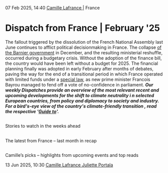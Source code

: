07 Feb 2025, 14:40
[Camille Lafrance ](https://www.cleanenergywire.org/about-us-clew-team)
| 
France
# Dispatch from France | February '25
The fallout triggered by the dissolution of the French National Assembly last June continues to afflict political decisionmaking in France. The collapse [of the Barnier government](https://www.capital.fr/economie-politique/decouvrez-combien-de-milliards-a-coute-la-censure-du-gouvernement-barnier-a-la-france-1508167) in December, and the resulting ministerial reshuffle, occurred during a budgetary crisis. Without the adoption of the finance bill, the country would have been left without a budget for 2025. The financial planning finally was adopted in early February after months of debates, paving the way for the end of a transitional period in which France operated with limited funds under a [special law](https://www.budget.gouv.fr/reperes/loi_de_finances/articles/budget-2025-loi-speciale), as new prime minister Francois Bayrou managed to fend off a vote of no-confidence in parliament.
_***Our weekly Dispatches provide an overview of the most relevant recent and upcoming developments for the shift to _climate neutrality i _n selected European countries, from _policy and diplomacy to society and industry.___ For a _bird's-eye view of the country's climate-friendly transition_ , read the respective '[Guide to](https://www.cleanenergywire.org/guides)'.***_
## 
Stories to watch in the weeks ahead


## 
The latest from France – last month in recap


## 
Camille’s picks – highlights from upcoming events and top reads


13 Jun 2025, 10:30
[Camille Lafrance ](https://www.cleanenergywire.org/about-us-clew-team)[Juliette Portala](https://www.cleanenergywire.org/about-us-clew-team)